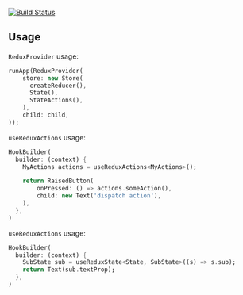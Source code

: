 [![Build Status](https://travis-ci.org/smiLLe/flutter_built_redux_hooks.svg?branch=master)](https://travis-ci.org/smiLLe/flutter_built_redux_hooks)

## Usage

`ReduxProvider` usage:
```dart
runApp(ReduxProvider(
	store: new Store(
      createReducer(),
      State(),
      StateActions(),
    ),
	child: child,
));
```


`useReduxActions` usage:
```dart
HookBuilder(
  builder: (context) {
    MyActions actions = useReduxActions<MyActions>();

    return RaisedButton(
        onPressed: () => actions.someAction(),
        child: new Text('dispatch action'),
    ),
  },
)
```

`useReduxActions` usage:
```dart
HookBuilder(
  builder: (context) {
    SubState sub = useReduxState<State, SubState>((s) => s.sub);
    return Text(sub.textProp);
  },
)
```
